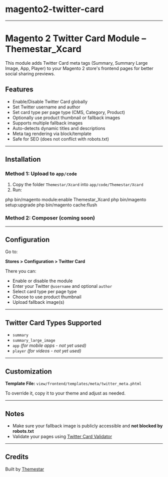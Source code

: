 # magento2-twitter-card

---


# Magento 2 Twitter Card Module – Themestar_Xcard

This module adds Twitter Card meta tags (Summary, Summary Large Image, App, Player) to your Magento 2 store's frontend pages for better social sharing previews.

## Features

- Enable/Disable Twitter Card globally
- Set Twitter username and author
- Set card type per page type (CMS, Category, Product)
- Optionally use product thumbnail or fallback images
- Supports multiple fallback images
- Auto-detects dynamic titles and descriptions
- Meta tag rendering via block/template
- Safe for SEO (does not conflict with robots.txt)

---

## Installation

### Method 1: Upload to `app/code`

1. Copy the folder `Themestar/Xcard` into `app/code/Themestar/Xcard`
2. Run:


php bin/magento module:enable Themestar_Xcard
php bin/magento setup:upgrade
php bin/magento cache:flush

### Method 2: Composer (coming soon)

---

## Configuration

Go to:

**Stores > Configuration > Twitter Card**

There you can:

- Enable or disable the module
- Enter your Twitter `@username` and optional `author`
- Select card type per page type
- Choose to use product thumbnail
- Upload fallback image(s)

---

## Twitter Card Types Supported

- `summary`
- `summary_large_image`
- `app` *(for mobile apps - not yet used)*
- `player` *(for videos - not yet used)*

---

## Customization

**Template File:**
`view/frontend/templates/meta/twitter_meta.phtml`

To override it, copy it to your theme and adjust as needed.

---

## Notes

- Make sure your fallback image is publicly accessible and **not blocked by robots.txt**
- Validate your pages using [Twitter Card Validator](https://cards-dev.twitter.com/validator)

---

## Credits

Built by [Themestar](https://magentoarabic.com)
